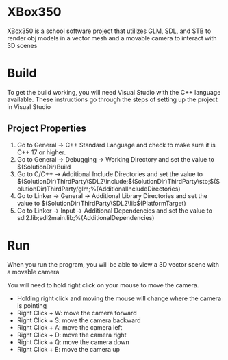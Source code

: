 # XBox350

XBox350 is a school software project that utilizes GLM, SDL, and STB to render obj models in a vector mesh and a movable camera to interact with 3D scenes

# Build

To get the build working, you will need Visual Studio with the C++ language available. These instructions go through the steps of setting up the project in Visual Studio

## Project Properties

1) Go to General -> C++ Standard Language and check to make sure it is C++ 17 or higher.
2) Go to General -> Debugging -> Working Directory and set the value to $(SolutionDir)Build
3) Go to C/C++ -> Additional Include Directories and set the value to $(SolutionDir)ThirdParty\SDL2\include;$(SolutionDir)ThirdParty\stb;$(SolutionDir)ThirdParty/glm;%(AdditionalIncludeDirectories)
4) Go to Linker -> General -> Additional Library Directories and set the value to $(SolutionDir)ThirdParty\SDL2\lib\$(PlatformTarget)
5) Go to Linker -> Input -> Additional Dependencies and set the value to sdl2.lib;sdl2main.lib;%(AdditionalDependencies)

# Run
When you run the program, you will be able to view a 3D vector scene with a movable camera

You will need to hold right click on your mouse to move the camera.
- Holding right click and moving the mouse will change where the camera is pointing
- Right Click + W: move the camera forward
- Right Click + S: move the camera backward
- Right Click + A: move the camera left
- Right Click + D: move the camera right
- Right Click + Q: move the camera down
- Right Click + E: move the camera up